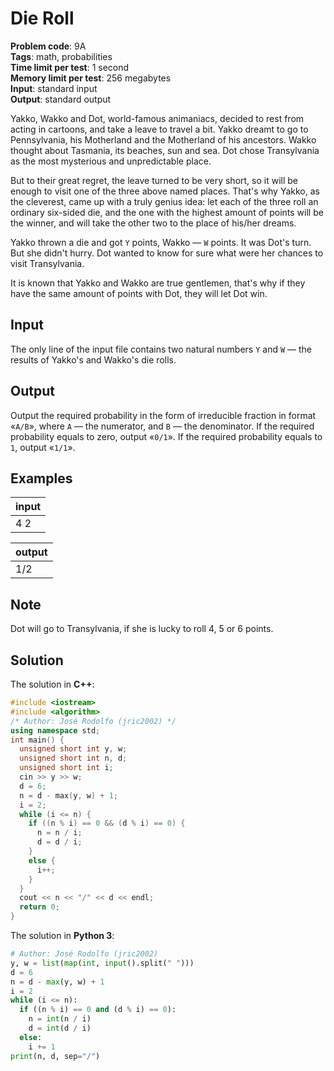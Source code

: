 # Die Roll
**Problem code**: 9A  
**Tags**: math, probabilities  
**Time limit per test**: 1 second  
**Memory limit per test**: 256 megabytes  
**Input**: standard input  
**Output**: standard output  

Yakko, Wakko and Dot, world-famous animaniacs, decided to rest from acting in cartoons, and take a leave to travel a bit. Yakko dreamt to go to Pennsylvania, his Motherland and the Motherland of his ancestors. Wakko thought about Tasmania, its beaches, sun and sea. Dot chose Transylvania as the most mysterious and unpredictable place.

But to their great regret, the leave turned to be very short, so it will be enough to visit one of the three above named places. That's why Yakko, as the cleverest, came up with a truly genius idea: let each of the three roll an ordinary six-sided die, and the one with the highest amount of points will be the winner, and will take the other two to the place of his/her dreams.

Yakko thrown a die and got `Y` points, Wakko — `W` points. It was Dot's turn. But she didn't hurry. Dot wanted to know for sure what were her chances to visit Transylvania.

It is known that Yakko and Wakko are true gentlemen, that's why if they have the same amount of points with Dot, they will let Dot win.

## Input
The only line of the input file contains two natural numbers `Y` and `W` — the results of Yakko's and Wakko's die rolls.

## Output
Output the required probability in the form of irreducible fraction in format «`A/B`», where `A` — the numerator, and ``B`` — the denominator. If the required probability equals to zero, output «`0/1`». If the required probability equals to `1`, output «`1/1`».

## Examples
| input |
| :--- |
| 4 2 |

| output |
| :--- |
| 1/2 |

## Note
Dot will go to Transylvania, if she is lucky to roll 4, 5 or 6 points.

## Solution
The solution in **C++**:
```cpp
#include <iostream>
#include <algorithm>
/* Author: José Rodolfo (jric2002) */
using namespace std;
int main() {
  unsigned short int y, w;
  unsigned short int n, d;
  unsigned short int i;
  cin >> y >> w;
  d = 6;
  n = d - max(y, w) + 1;
  i = 2;
  while (i <= n) {
    if ((n % i) == 0 && (d % i) == 0) {
      n = n / i;
      d = d / i;
    }
    else {
      i++;
    }
  }
  cout << n << "/" << d << endl;
  return 0;
}
```

The solution in **Python 3**:
```python
# Author: José Rodolfo (jric2002)
y, w = list(map(int, input().split(" ")))
d = 6
n = d - max(y, w) + 1
i = 2
while (i <= n):
  if ((n % i) == 0 and (d % i) == 0):
    n = int(n / i)
    d = int(d / i)
  else:
    i += 1
print(n, d, sep="/")
```